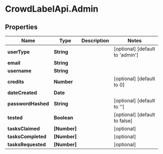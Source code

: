 # CrowdLabelApi.Admin

## Properties

Name | Type | Description | Notes
------------ | ------------- | ------------- | -------------
**userType** | **String** |  | [optional] [default to &#39;admin&#39;]
**email** | **String** |  | 
**username** | **String** |  | 
**credits** | **Number** |  | [optional] [default to 0]
**dateCreated** | **Date** |  | 
**passwordHashed** | **String** |  | [optional] [default to &#39;&#39;]
**tested** | **Boolean** |  | [optional] [default to false]
**tasksClaimed** | **[Number]** |  | [optional] 
**tasksCompleted** | **[Number]** |  | [optional] 
**tasksRequested** | **[Number]** |  | [optional] 


